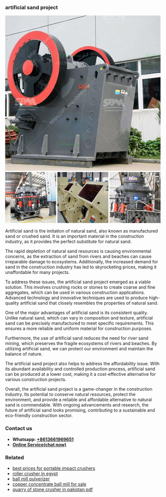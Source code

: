 <h3>artificial sand project</h3><img src='1704791208.jpg' alt=''><p>Artificial sand is the imitation of natural sand, also known as manufactured sand or crushed sand. It is an important material in the construction industry, as it provides the perfect substitute for natural sand.</p><p>The rapid depletion of natural sand resources is causing environmental concerns, as the extraction of sand from rivers and beaches can cause irreparable damage to ecosystems. Additionally, the increased demand for sand in the construction industry has led to skyrocketing prices, making it unaffordable for many projects.</p><p>To address these issues, the artificial sand project emerged as a viable solution. This involves crushing rocks or stones to create coarse and fine aggregates, which can be used in various construction applications. Advanced technology and innovative techniques are used to produce high-quality artificial sand that closely resembles the properties of natural sand.</p><p>One of the major advantages of artificial sand is its consistent quality. Unlike natural sand, which can vary in composition and texture, artificial sand can be precisely manufactured to meet specific requirements. This ensures a more reliable and uniform material for construction purposes.</p><p>Furthermore, the use of artificial sand reduces the need for river sand mining, which preserves the fragile ecosystems of rivers and beaches. By utilizing artificial sand, we can protect our environment and maintain the balance of nature.</p><p>The artificial sand project also helps to address the affordability issue. With its abundant availability and controlled production process, artificial sand can be produced at a lower cost, making it a cost-effective alternative for various construction projects.</p><p>Overall, the artificial sand project is a game-changer in the construction industry. Its potential to conserve natural resources, protect the environment, and provide a reliable and affordable alternative to natural sand is commendable. With ongoing advancements and research, the future of artificial sand looks promising, contributing to a sustainable and eco-friendly construction sector.</p><h3>Contact us</h3><ul><li><strong>Whatsapp:&nbsp;<a href="https://wa.me/8613661969651">+8613661969651</a></strong></li><li><a href="https://swt.shibang-china.com/?git&amp;zhl&amp;artificial sand project"><strong>Online Service(chat now)</strong></a></li></ul><h3>Related</h3><ul><li><a href='best prices for portable impact crushers.md'>best prices for portable impact crushers</a></li><li><a href='roller crusher in egypt.md'>roller crusher in egypt</a></li><li><a href='ball mill pulverizer.md'>ball mill pulverizer</a></li><li><a href='copper concentrate ball mill for sale.md'>copper concentrate ball mill for sale</a></li><li><a href='quarry of stone crusher in pakistan pdf.md'>quarry of stone crusher in pakistan pdf</a></li></ul>